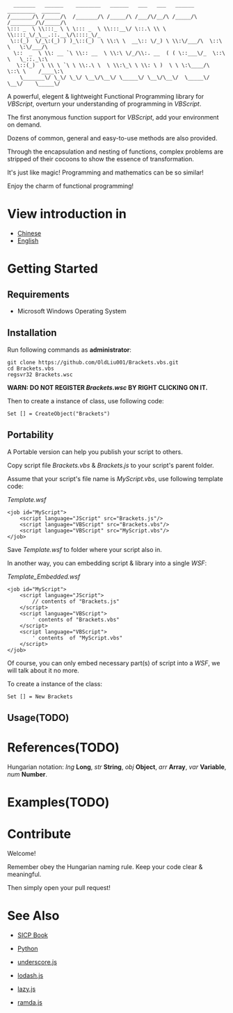 ```
  _______   ______    ________   ______   ___   ___   ______   _________  ______
/_______/\ /_____/\  /_______/\ /_____/\ /___/\/__/\ /_____/\ /________/\/_____/\
\::: _  \ \\:::_ \ \ \::: _  \ \\:::__\/ \::.\ \\ \ \\::::_\/_\__.::.__\/\::::_\/_
 \::(_)  \/_\:(_) ) )_\::(_)  \ \\:\ \  __\:: \/_) \ \\:\/___/\  \::\ \   \:\/___/\
  \::  _  \ \\: __ `\ \\:: __  \ \\:\ \/_/\\:. __  ( ( \::___\/_  \::\ \   \_::._\:\
   \::(_)  \ \\ \ `\ \ \\:.\ \  \ \\:\_\ \ \\: \ )  \ \ \:\____/\  \::\ \    /____\:\
    \_______\/ \_\/ \_\/ \__\/\__\/ \_____\/ \__\/\__\/  \_____\/   \__\/    \_____\/
```

A powerful, elegent & lightweight Functional Programming library for *VBScript*, overturn your understanding of programming in *VBScript*.

The first anonymous function support for *VBScript*, add your environment on demand.

Dozens of common, general and easy-to-use methods are also provided.

Through the encapsulation and nesting of functions, complex problems are stripped of their cocoons to show the essence of transformation.

It's just like magic! Programming and mathematics can be so similar!

Enjoy the charm of functional programming!


# View introduction in

- [Chinese](Readme_zh.md)
- [English](Readme.md)

# Getting Started

## Requirements

- Microsoft Windows Operating System

## Installation

Run following commands as **administrator**:

```
git clone https://github.com/OldLiu001/Brackets.vbs.git
cd Brackets.vbs
regsvr32 Brackets.wsc
```

**WARN: DO NOT REGISTER *Brackets.wsc* BY RIGHT CLICKING ON IT.**

Then to create a instance of class, use following code:

```
Set [] = CreateObject("Brackets")
```

## Portability

A Portable version can help you publish your script to others.

Copy script file *Brackets.vbs* & *Brackets.js* to your script's parent folder.

Assume that your script's file name is *MyScript.vbs*, use following template code:


*Template.wsf*

```
<job id="MyScript">
	<script language="JScript" src="Brackets.js"/>
	<script language="VBScript" src="Brackets.vbs"/>
	<script language="VBScript" src="MyScript.vbs"/>
</job>
```

Save *Template.wsf* to folder where your script also in.

In another way, you can embedding script & library into a single *WSF*:

*Template_Embedded.wsf*

```
<job id="MyScript">
	<script language="JScript">
		// contents of "Brackets.js"
	</script>
	<script language="VBScript">
		' contents of "Brackets.vbs"
	</script>
	<script language="VBScript">
		' contents  of "MyScript.vbs"
	</script>
</job>
```

Of course, you can only embed necessary part(s) of script into a *WSF*, we will talk about it no more.

To create a instance of the class:

```
Set [] = New Brackets
```

## Usage(TODO)

# References(TODO)

Hungarian notation: *lng* **Long**, *str* **String**, *obj* **Object**, *arr* **Array**, *var* **Variable**, *num* **Number**.

# Examples(TODO)

# Contribute

Welcome!

Remember obey the Hungarian naming rule. Keep your code clear & meaningful.

Then simply open your pull request!

# See Also

- [SICP Book](https://mitpress.mit.edu/sites/default/files/sicp/index.html)

- [Python](https://www.python.org/)

- [underscore.js](https://github.com/jashkenas/underscore)

- [lodash.js](https://github.com/lodash/lodash)

- [lazy.js](https://github.com/dtao/lazy.js)

- [ramda.js](https://ramdajs.com/)
